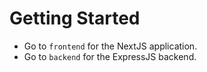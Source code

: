 # Getting Started
- Go to `frontend` for the NextJS application.
- Go to `backend` for the ExpressJS backend.
